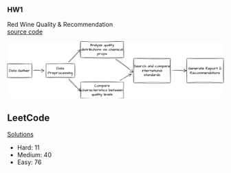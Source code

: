 ### HW1
Red Wine Quality & Recommendation  
[source code](https://github.com/patty111/ds/blob/main/HW01/main.py)  

    
![flowchart](https://github.com/patty111/ds/blob/main/HW01/HW1-flow.png)  

## LeetCode
[Solutions](https://github.com/patty111/ds/tree/main/leetcode-problem)
- Hard: 11
- Medium: 40
- Easy: 76